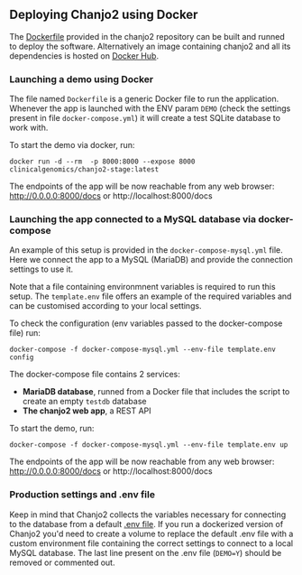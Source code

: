 ## Deploying Chanjo2 using Docker

The [Dockerfile][dockerfile-link] provided in the chanjo2 repository can be built and runned to deploy the software. Alternatively an image containing chanjo2 and all its dependencies is hosted on [Docker Hub][docker-hub-chanjo2].


### Launching a demo using Docker

The file named `Dockerfile` is a generic Docker file to run the application. Whenever the app is launched with the ENV param `DEMO` (check the settings present in file `docker-compose.yml`) it will create a test SQLite database to work with.

To start the demo via docker, run:

```
docker run -d --rm  -p 8000:8000 --expose 8000 clinicalgenomics/chanjo2-stage:latest
```

The endpoints of the app will be now reachable from any web browser: http://0.0.0.0:8000/docs or http://localhost:8000/docs


### Launching the app connected to a MySQL database via docker-compose

An example of this setup is provided in the `docker-compose-mysql.yml` file.
Here we connect the app to a MySQL (MariaDB) and provide the connection settings to use it.

Note that a file containing environmnent variables is required to run this setup. The `template.env` file offers an example of the required variables and can be customised according to your local settings.

To check the configuration (env variables passed to the docker-compose file) run:

```
docker-compose -f docker-compose-mysql.yml --env-file template.env config
```

The docker-compose file contains 2 services:
- **MariaDB database**, runned from a Docker file that includes the script to create an empty `testdb` database
- **The chanjo2 web app**, a REST API

To start the demo, run:

```
docker-compose -f docker-compose-mysql.yml --env-file template.env up
```

The endpoints of the app will be now reachable from any web browser: http://0.0.0.0:8000/docs or http://localhost:8000/docs


### Production settings and .env file

Keep in mind that  Chanjo2 collects the variables necessary for connecting to the database from a default [.env file](https://github.com/Clinical-Genomics/chanjo2/blob/main/.env). 
If you run a dockerized version of Chanjo2 you'd need to create a volume to replace the default .env file with a custom environment file containing the correct settings to connect to a local MySQL database. 
The last line present on the .env file (`DEMO=Y`) should be removed or commented out.

[docker-hub-chanjo2]: https://hub.docker.com/repository/docker/clinicalgenomics/chanjo2-stage/general
[dockerfile-link]: https://github.com/Clinical-Genomics/chanjo2/blob/main/Dockerfile

